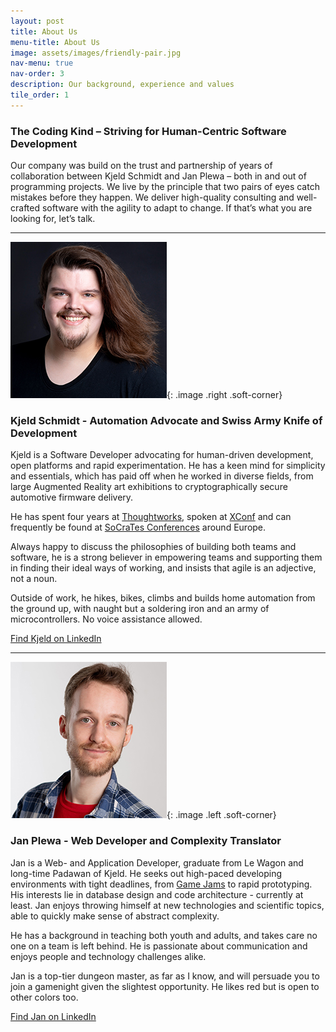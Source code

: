 ```yaml
---
layout: post
title: About Us
menu-title: About Us
image: assets/images/friendly-pair.jpg
nav-menu: true
nav-order: 3
description: Our background, experience and values
tile_order: 1
---
```


### The Coding Kind – Striving for Human-Centric Software Development

Our company was build on the trust and partnership of years of collaboration 
between Kjeld Schmidt and Jan Plewa – both in and out of programming projects. 
We live by the principle that two pairs of eyes catch mistakes before they happen.
We deliver high-quality consulting and well-crafted software with the agility 
to adapt to change. If that’s what you are looking for, let’s talk.

---

![](assets/images/kjeld-headshot.jpg){: .image .right .soft-corner}


### Kjeld Schmidt - Automation Advocate and Swiss Army Knife of Development

Kjeld is a Software Developer advocating for human-driven development, open 
platforms and rapid experimentation. He has a keen mind for simplicity and essentials, 
which has paid off when he worked in diverse fields, from large Augmented Reality 
art exhibitions to cryptographically secure automotive firmware delivery.

He has spent four years at [Thoughtworks](www.thoughtworks.com), 
spoken at [XConf](https://www.youtube.com/watch?v=d4tBLzQlRGU) and can
frequently be found at [SoCraTes Conferences](https://www.socrates-conference.de/home)
around Europe.

Always happy to discuss the philosophies of building both teams and software, 
he is a strong believer in empowering teams and supporting them in finding their
ideal ways of working, and insists that agile is an adjective, not a noun.

Outside of work, he hikes, bikes, climbs and builds home automation from the 
ground up, with naught but a soldering iron and an army of microcontrollers.
No voice assistance allowed.

[Find Kjeld on LinkedIn](https://www.linkedin.com/in/kjeld-schmidt/)

---

![](assets/images/jan-headshot.jpg){: .image .left .soft-corner}


### Jan Plewa - Web Developer and Complexity Translator

Jan is a Web- and Application Developer, graduate from Le Wagon and long-time 
Padawan of Kjeld. He seeks out high-paced developing environments with tight 
deadlines, from [Game Jams](https://itch.io/jam/pirate15/rate/2849539) to rapid
prototyping. His interests lie in database design and code architecture - 
currently at least. Jan enjoys throwing himself at new technologies and 
scientific topics, able to quickly make sense of abstract complexity.

He has a background in teaching both youth and adults, and takes care no one on
a team is left behind. He is passionate about communication and enjoys people
and technology challenges alike.

Jan is a top-tier dungeon master, as far as I know, and will persuade you to
join a gamenight given the slightest opportunity. He likes red but is open to
other colors too.

[Find Jan on LinkedIn](https://www.linkedin.com/in/jan-plewa/)
